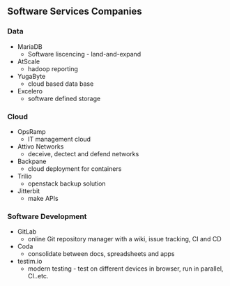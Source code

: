 ## Software Services Companies

### Data
* MariaDB
	* Software liscencing - land-and-expand 
* AtScale
	* hadoop reporting
* YugaByte
	* cloud based data base
* Excelero
	* software defined storage

### Cloud
* OpsRamp
	* IT management cloud
* Attivo Networks
	* deceive, dectect and defend networks
* Backpane 
	* cloud deployment for containers
* Trilio
	* openstack backup solution
* Jitterbit
	* make APIs


### Software Development
* GitLab
	* online Git repository manager with a wiki, issue tracking, CI and CD
* Coda
	* consolidate between docs, spreadsheets and apps
* testim.io
	* modern testing - test on different devices in browser, run in parallel, CI..etc.
